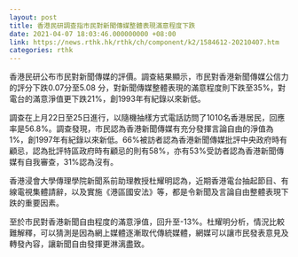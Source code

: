 ```yaml
---
layout: post
title: 香港民研調查指市民對新聞傳媒整體表現滿意程度下跌
date: 2021-04-07 18:03:46.000000000 +08:00
link: https://news.rthk.hk/rthk/ch/component/k2/1584612-20210407.htm
categories: rthk
---
```


香港民研公布市民對新聞傳媒的評價。調查結果顯示，市民對香港新聞傳媒公信力的評分下跌0.07分至5.08 分，對新聞傳媒整體表現的滿意程度則下跌至35%，對電台的滿意淨值更下跌21%，創1993年有紀錄以來新低。

調查在上月22日至25日進行，以隨機抽樣方式電話訪問了1010名香港居民，回應率是56.8%。調查發現，市民認為香港新聞傳媒有充分發揮言論自由的淨值為1%，創1997年有紀錄以來新低。66%被訪者認為香港新聞傳媒批評中央政府時有顧忌，認為批評特區政府時有顧忌的則有58%，亦有53%受訪者認為香港新聞傳媒有自我審查，31%認為沒有。

香港浸會大學傳理學院新聞系前助理教授杜耀明認為，近期香港電台抽起節目、有線電視集體請辭，以及實施《港區國安法》等，都是令新聞及言論自由整體表現下跌的重要因素。

至於市民對香港新聞自由程度的滿意淨值，回升至-13%。杜耀明分析，情況比較難解釋，可以猜測是因為網上媒體逐漸取代傳統媒體，網媒可以讓市民發表意見及轉發內容，讓新聞自由發揮更淋漓盡致。
